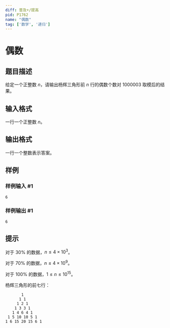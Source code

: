 ```yaml
---
diff: 普及+/提高
pid: P1762
name: "偶数"
tag: ['数学', '递归']
---
```

# 偶数
## 题目描述

给定一个正整数 $n$，请输出杨辉三角形前 $n$ 行的偶数个数对 $1000003$ 取模后的结果。

## 输入格式

一行一个正整数 $n$。

## 输出格式

一行一个整数表示答案。
## 样例

### 样例输入 #1
```
6

```
### 样例输出 #1
```
6

```
## 提示

对于 $30\%$ 的数据，$n\le 4\times 10^3$。

对于 $70\%$ 的数据，$n\le 4\times 10^9$。

对于 $100\%$ 的数据，$1\le n\le 10^{15}$。

杨辉三角形的前七行：

```plain
       1
      1 1
     1 2 1
    1 3 3 1
   1 4 6 4 1
 1 5 10 10 5 1
1 6 15 20 15 6 1
```
